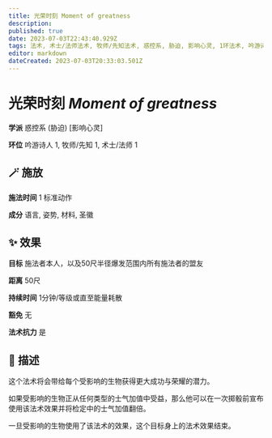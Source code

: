 ```yaml
---
title: 光荣时刻 Moment of greatness
description: 
published: true
date: 2023-07-03T22:43:40.929Z
tags: 法术, 术士/法师法术, 牧师/先知法术, 惑控系, 胁迫, 影响心灵, 1环法术, 吟游诗人法术
editor: markdown
dateCreated: 2023-07-03T20:33:03.501Z
---
```


# **光荣时刻** *Moment of greatness*

**学派** 惑控系 (胁迫) \[影响心灵\] 

**环位** 吟游诗人 1, 牧师/先知 1, 术士/法师 1

## 🪄 施放

**施法时间** 1 标准动作

**成分** 语言, 姿势, 材料, 圣徽

## ✨ 效果 

**目标** 施法者本人，以及50尺半径爆发范围内所有施法者的盟友 

**距离** 50尺  

**持续时间** 1分钟/等级或直至能量耗散 

**豁免** 无

**法术抗力** 是

## 📖 描述

这个法术将会带给每个受影响的生物获得更大成功与荣耀的潜力。

如果受影响的生物正从任何类型的士气加值中受益，那么他可以在一次掷骰前宣布使用该法术效果并将检定中的士气加值翻倍。

一旦受影响的生物使用了该法术的效果，这个目标身上的法术效果结束。
    